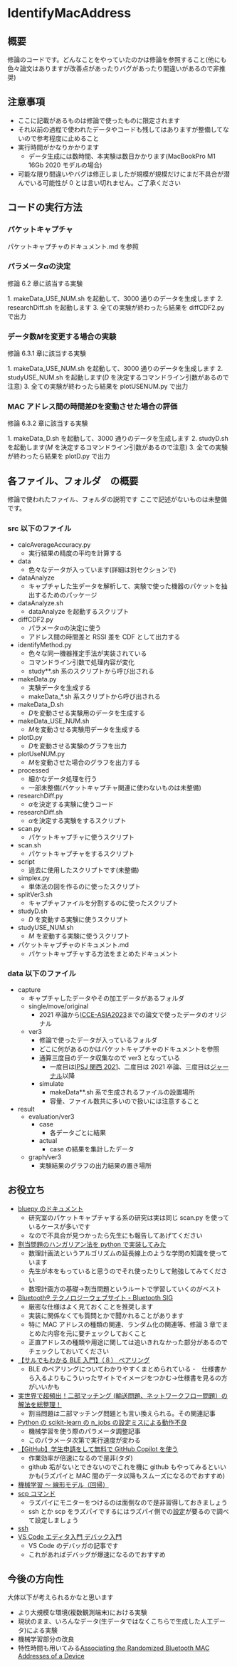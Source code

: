 # IdentifyMacAddress

## 概要

修論のコードです。どんなことをやっていたのかは修論を参照すること(他にも色々論文はありますが改善点があったりバグがあったり間違いがあるので非推奨)

## 注意事項

- ここに記載があるものは修論で使ったものに限定されます
- それ以前の過程で使われたデータやコードも残してはありますが整備してないので参考程度に止めること
- 実行時間がかなりかかります
  - データ生成には数時間、本実験は数日かかります(MacBookPro M1 16Gb 2020 モデルの場合)
- 可能な限り間違いやバグは修正しましたが規模が規模だけにまだ不具合が潜んでいる可能性が 0 とは言い切れません。ご了承ください

## コードの実行方法

### パケットキャプチャ

パケットキャプチャのドキュメント.md を参照

### パラメータ$\alpha$の決定

修論 6.2 章に該当する実験

1\. makeData_USE_NUM.sh を起動して、3000 通りのデータを生成します
2\. researchDiff.sh を起動します
3\. 全ての実験が終わったら結果を diffCDF2.py で出力

### データ数$M$を変更する場合の実験

修論 6.3.1 章に該当する実験

1\. makeData_USE_NUM.sh を起動して、3000 通りのデータを生成します
2\. studyUSE_NUM.sh を起動します($D$ を決定するコマンドライン引数があるので注意)
3\. 全ての実験が終わったら結果を plotUSENUM.py で出力

### MAC アドレス間の時間差$D$を変動させた場合の評価

修論 6.3.2 章に該当する実験

1\. makeData_D.sh を起動して、3000 通りのデータを生成します
2\. studyD.sh を起動します($M$ を決定するコマンドライン引数があるので注意)
3\. 全ての実験が終わったら結果を plotD.py で出力

## 各ファイル、フォルダ　の概要

修論で使われたファイル、フォルダの説明です
ここで記述がないものは未整備です。

### src 以下のファイル

- calcAverageAccuracy.py
  - 実行結果の精度の平均を計算する
- data
  - 色々なデータが入っています(詳細は別セクションで)
- dataAnalyze
  - キャプチャした生データを解析して、実験で使った機器のパケットを抽出するためのパッケージ
- dataAnalyze.sh
  - dataAnalyze を起動するスクリプト
- diffCDF2.py
  - パラメータ$\alpha$の決定に使う
  - アドレス間の時間差と RSSI 差を CDF として出力する
- identifyMethod.py
  - 色々な同一機器推定手法が実装されている
  - コマンドライン引数で処理内容が変化
  - study\*\*.sh 系のスクリプトから呼び出される
- makeData.py
  - 実験データを生成する
  - makeData\_\*.sh 系スクリプトから呼び出される
- makeData_D.sh
  - $D$を変動させる実験用のデータを生成する
- makeData_USE_NUM.sh
  - $M$を変動させる実験用データを生成する
- plotD.py
  - $D$を変動させる実験のグラフを出力
  <!-- plotMasterPiece.py -->
- plotUseNUM.py
  - $M$を変動させた場合のグラフを出力する
- processed
  - 細かなデータ処理を行う
  - 一部未整備(パケットキャプチャ関連に使わないものは未整備)
- researchDiff.py
  - $\alpha$を決定する実験に使うコード
- researchDiff.sh
  - $\alpha$を決定する実験をするスクリプト
- scan.py
  - パケットキャプチャに使うスクリプト
- scan.sh
  - パケットキャプチャをするスクリプト
- script
  - 過去に使用したスクリプトです(未整備)
- simplex.py
  - 単体法の図を作るのに使ったスクリプト
- splitVer3.sh
  - キャプチャファイルを分割するのに使ったスクリプト
- studyD.sh
  - $D$ を変動する実験に使うスクリプト
- studyUSE_NUM.sh
  - $M$ を変動する実験に使うスクリプト
- パケットキャプチャのドキュメント.md
  - パケットキャプチャする方法をまとめたドキュメント

### data 以下のファイル

- capture
  - キャプチャしたデータやその加工データがあるフォルダ
  - single/move/original
    - 2021 卒論から[ICCE-ASIA2023](https://ieeexplore.ieee.org/abstract/document/10326401?casa_token=sGkqiTnJrqQAAAAA:g-_4m1ZhkbkOlVqa5r1gRkM02UTIIQXW05wBMh_2WOi67Xx5D4gpBFQrunyMdVEibqyKdp1GHX79bQ)までの論文で使ったデータのオリジナル
  - ver3
    - 修論で使ったデータが入っているフォルダ
    - どこに何があるのかはパケットキャプチャのドキュメントを参照
    - 通算三度目のデータ収集なので ver3 となっている
      - 一度目は[IPSJ 関西 2021](https://www.icnl.jp/local/papers/security/wnet/s-akiyama21icceasia-BLERandomMAC.pdf)、二度目は 2021 卒論、三度目は[ジャーナル](https://www.icnl.jp/local/papers/security/wnet/s-akiyama24comex-BLERandomMAC.pdf)以降
    - simulate
      - makeData\*\*.sh 系で生成されるファイルの設置場所
      - 容量、ファイル数共に多いので扱いには注意すること
- result
  - evaluation/ver3
    - case
      - 各データごとに結果
    - actual
      - case の結果を集計したデータ
  - graph/ver3
    - 実験結果のグラフの出力結果の置き場所

## お役立ち

- [bluepy のドキュメント](https://ianharvey.github.io/bluepy-doc/)
  - 研究室のパケットキャプチャする系の研究は実は同じ scan.py を使っているケースが多いです
  - なので不具合が見つかったら先生にも報告してあげてください
- [割当問題のハンガリアン法を python で実装してみた](割当問題のハンガリアン法をpythonで実装してみた)
  - 数理計画法というアルゴリズムの延長線上のような学問の知識を使っています
  - 先生が本をもっていると思うのでそれ使ったりして勉強してみてください
  - 数理計画方の基礎->割当問題というルートで学習していくのがベスト
- [Bluetooth® テクノロジーウェブサイト - Bluetooth SIG](https://www.bluetooth.com/ja-jp/)
  - 厳密な仕様はよく見ておくことを推奨します
  - 実装に関係なくても質問とかで聞かれることがあります
  - 特に MAC アドレスの種類の関連、ランダム化の関連等、修論 3 章でまとめた内容を元に要チェックしておくこと
  - 正直アドレスの種類や用途に関しては追いきれなかった部分があるのでチェックしておいてください
- [【サルでもわかる BLE 入門】（８） ペアリング](https://www.musen-connect.co.jp/blog/course/trial-production/ble-beginner-8/)
  - BLE のペアリングについてわかりやすくまとめられている -　仕様書から入るよりもこういったサイトでイメージをつかむ->仕様書を見るの方がいいかも
- [実世界で超頻出！二部マッチング (輸送問題、ネットワークフロー問題）の解法を総整理！](https://qiita.com/drken/items/e805e3f514acceb87602)
  - 割当問題は二部マッチング問題とも言い換えられる。その関連記事
- [Python の scikit-learn の n_jobs の設定ミスによる動作不良](https://qiita.com/KROYO/items/6300b682f0c7a0ac8bd5)
  - 機械学習を使う際のパラメータ調整記事
  - このパラメータ次第で実行速度が変わる
- [【GitHub】学生申請をして無料で GitHub Copilot を使う](https://qiita.com/SNQ-2001/items/796dc5e794ac3f57a945)
  - 作業効率が倍速になるので是非(タダ)
  - github 垢がないとできないのでこれを機に github もやってみるといいかも(ラズパイと MAC 間のデータ以降もスムーズになるのでおすすめ)
- [機械学習 〜 線形モデル（回帰）](https://qiita.com/fujin/items/7f0a7b6fc8fb662f510d)
- [scp コマンド](https://qiita.com/chihiro/items/142ebe6980a498b5d4a7)
  - ラズパイにモニターをつけるのは面倒なので是非習得しておきましょう
  - ssh とか scp をラズパイでするにはラズパイ側での[設定](https://www.indoorcorgielec.com/resources/raspberry-pi/raspberry-pi-ssh/#:~:text=Raspberry%20Pi%E3%81%AESSH%E8%A8%AD%E5%AE%9A&text=%E3%82%B9%E3%82%BF%E3%83%BC%E3%83%88%E3%83%A1%E3%83%8B%E3%83%A5%E3%83%BC%E3%81%8B%E3%82%89%E3%80%81%E3%80%8C%E8%A8%AD%E5%AE%9A%20%2D,OK%E3%80%8D%E3%82%92%E3%82%AF%E3%83%AA%E3%83%83%E3%82%AF%E3%81%97%E3%81%BE%E3%81%99%E3%80%82&text=%E4%BB%A5%E4%B8%8A%E3%81%A7Raspberry%20Pi%E3%81%AESSH%E8%A8%AD%E5%AE%9A%E3%81%AF%E5%AE%8C%E4%BA%86%E3%81%A7%E3%81%99%E3%80%82)が要るので調べて設定しましょう
- [ssh](https://raspi-school.com/ssh/)
- [VS Code エディタ入門 デバック入門](https://zenn.dev/karaage0703/books/80b6999d429abc8051bb/viewer/898591)
  - VS Code のデバッガの記事です
  - これがあればデバッグが爆速になるのでおすすめ

## 今後の方向性

大体以下が考えられるかなと思います

- より大規模な環境(複数観測端末)における実験
- 現状のまま、いろんなデータ(生データではなくこちらで生成した人工データ)による実験
- 機械学習部分の改良
- 特性時間も用いてみる[Associating the Randomized Bluetooth MAC Addresses of a Device](https://ieeexplore.ieee.org/document/9369628)
